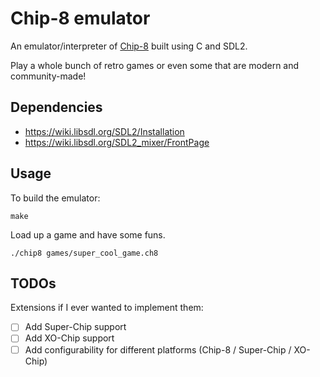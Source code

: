 # Chip-8 emulator

An emulator/interpreter of [Chip-8](https://en.wikipedia.org/wiki/CHIP-8) built using C and SDL2.

Play a whole bunch of retro games or even some that are modern and community-made!  

## Dependencies
- https://wiki.libsdl.org/SDL2/Installation
- https://wiki.libsdl.org/SDL2_mixer/FrontPage

## Usage

To build the emulator:
```
make
```

Load up a game and have some funs.
```
./chip8 games/super_cool_game.ch8
```

## TODOs
Extensions if I ever wanted to implement them:
- [ ] Add Super-Chip support
- [ ] Add XO-Chip support
- [ ] Add configurability for different platforms (Chip-8 / Super-Chip / XO-Chip)

